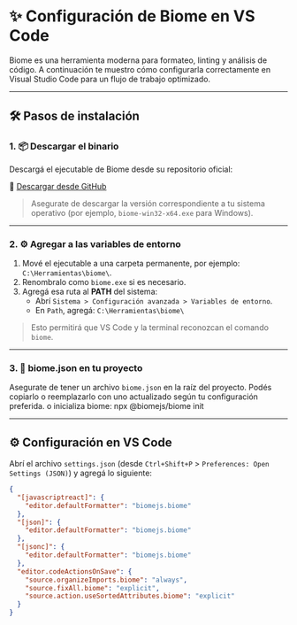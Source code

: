 # ✨ Configuración de Biome en VS Code

Biome es una herramienta moderna para formateo, linting y análisis de código. A continuación te muestro cómo configurarla correctamente en Visual Studio Code para un flujo de trabajo optimizado.

---

## 🛠️ Pasos de instalación

### 1. 📦 Descargar el binario

Descargá el ejecutable de Biome desde su repositorio oficial:

🔗 [Descargar desde GitHub](https://github.com/biomejs/biome/releases)

> Asegurate de descargar la versión correspondiente a tu sistema operativo (por ejemplo, `biome-win32-x64.exe` para Windows).

---

### 2. ⚙️ Agregar a las variables de entorno

1. Mové el ejecutable a una carpeta permanente, por ejemplo: `C:\Herramientas\biome\`.
2. Renombralo como `biome.exe` si es necesario.
3. Agregá esa ruta al **PATH** del sistema:
   - Abrí `Sistema > Configuración avanzada > Variables de entorno`.
   - En `Path`, agregá: `C:\Herramientas\biome\`

> Esto permitirá que VS Code y la terminal reconozcan el comando `biome`.

---

### 3. 📁 biome.json en tu proyecto

Asegurate de tener un archivo `biome.json` en la raíz del proyecto. Podés copiarlo o reemplazarlo con uno actualizado según tu configuración preferida.
o inicializa biome: npx @biomejs/biome init

---

## ⚙️ Configuración en VS Code

Abrí el archivo `settings.json` (desde `Ctrl+Shift+P` > `Preferences: Open Settings (JSON)`) y agregá lo siguiente:

```json
{
  "[javascriptreact]": {
    "editor.defaultFormatter": "biomejs.biome"
  },
  "[json]": {
    "editor.defaultFormatter": "biomejs.biome"
  },
  "[jsonc]": {
    "editor.defaultFormatter": "biomejs.biome"
  },
  "editor.codeActionsOnSave": {
    "source.organizeImports.biome": "always",
    "source.fixAll.biome": "explicit",
    "source.action.useSortedAttributes.biome": "explicit"
  }
}

